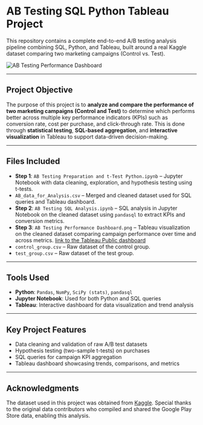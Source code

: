 # AB Testing SQL Python Tableau Project
This repository contains a complete end-to-end A/B testing analysis pipeline combining SQL, Python, and Tableau, built around a real Kaggle dataset comparing two marketing campaigns (Control vs. Test).

![AB Testing Performance Dashboard](https://github.com/user-attachments/assets/f6fcaa79-b650-4e20-bcc2-f1a2488257c9)

---

## Project Objective

The purpose of this project is to **analyze and compare the performance of two marketing campaigns (Control and Test)** to determine which performs better across multiple key performance indicators (KPIs) such as conversion rate, cost per purchase, and click-through rate. This is done through **statistical testing**, **SQL-based aggregation**, and **interactive visualization** in Tableau to support data-driven decision-making.

---

## Files Included

- **Step 1**: `AB Testing Preparation and t-Test Python.ipynb` – Jupyter Notebook with data cleaning, exploration, and hypothesis testing using t-tests.
- `AB_data_for_Analysis.csv` – Merged and cleaned dataset used for SQL queries and Tableau dashboard.
- **Step 2**: `AB Testing SQL Analysis.ipynb` – SQL analysis in Jupyter Notebook on the cleaned dataset using `pandasql` to extract KPIs and conversion metrics.
- **Step 3**: `AB Testing Performance Dashboard.png` – Tableau visualization on the cleaned dataset comparing campaign performance over time and across metrics.
  [link to the Tableau Public dashboard](https://public.tableau.com/app/profile/adi.shalit/viz/ABTestingPerformance/ABTesting?publish=yes)
- `control_group.csv` – Raw dataset of the control group.
- `test_group.csv` – Raw dataset of the test group.


---

## Tools Used

- **Python**: `Pandas`, `NumPy`, `SciPy (stats)`, `pandasql`
- **Jupyter Notebook**: Used for both Python and SQL queries
- **Tableau**: Interactive dashboard for data visualization and trend analysis

---

## Key Project Features

- Data cleaning and validation of raw A/B test datasets  
- Hypothesis testing (two-sample t-tests) on purchases
- SQL queries for campaign KPI aggregation  
- Tableau dashboard showcasing trends, comparisons, and metrics

---

## Acknowledgments

The dataset used in this project was obtained from [Kaggle](https://www.kaggle.com/datasets/amirmotefaker/ab-testing-dataset).
Special thanks to the original data contributors who compiled and shared the Google Play Store data, enabling this analysis.
